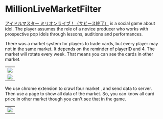 MillionLiveMarketFilter
====
[アイドルマスター ミリオンライブ！（サビース終了）](https://www.bandainamcoent.co.jp/cs/list/idolmaster/million_live/) is a social game about idol. The player assumes the role of a novice producer who works with prospective pop idols through lessons, auditions and performances.


There was a market system for players to trade cards, but every player may not in the same market. It depends on the reminder of playerID and 4. 
The market will rotate every week. That means you can see the cards in other market.
<table border="0">
    <tr>
        <td border=0>
            <a href="https://i.imgur.com/22VAj4d.jpg">
                <img src="https://i.imgur.com/22VAj4d.jpg">
            </a>
        </td>
    </tr>
    <tr>
        <td border=0>
            <a href="https://i.imgur.com/1GS0E6Y.jpg">
                <img src="https://i.imgur.com/1GS0E6Y.jpg">
            </a>
        </td>
    </tr>
</table>

We use chrome extension to crawl four market , and send data to server. Then use a page to show all data of the market. So, you can know all card price in other market though you can't see that in the game.

<table border="0">
    <tr>
        <td border=0>
            <a href="https://i.imgur.com/A8rg0ou.jpg">
                <img src="https://i.imgur.com/A8rg0ou.jpg">
            </a>
        </td>
    </tr>
</table>
